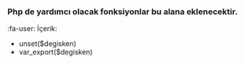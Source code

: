 ### Php de yardımcı olacak fonksiyonlar bu alana eklenecektir.

:fa-user: İçerik:

- unset($degisken)
- var_export($degisken)
